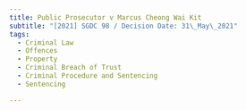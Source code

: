 ```yaml
---
title: Public Prosecutor v Marcus Cheong Wai Kit
subtitle: "[2021] SGDC 98 / Decision Date: 31\_May\_2021"
tags:
  - Criminal Law
  - Offences
  - Property
  - Criminal Breach of Trust
  - Criminal Procedure and Sentencing
  - Sentencing

---
```

